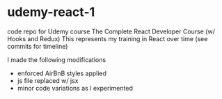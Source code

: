 # udemy-react-1
code repo for Udemy course The Complete React Developer Course (w/ Hooks and Redux)
This represents my training in React over time (see commits for timeline)

I made the following modifications 
- enforced AirBnB styles applied
- js file replaced w/ jsx
- minor code variations as I experimented
